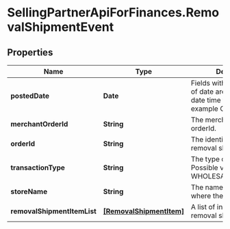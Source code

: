 # SellingPartnerApiForFinances.RemovalShipmentEvent

## Properties

Name | Type | Description | Notes
------------ | ------------- | ------------- | -------------
**postedDate** | **Date** | Fields with a schema type of date are in ISO 8601 date time format (for example GroupBeginDate). | [optional] 
**merchantOrderId** | **String** | The merchant removal orderId. | [optional] 
**orderId** | **String** | The identifier for the removal shipment order. | [optional] 
**transactionType** | **String** | The type of removal order.  Possible values:  * WHOLESALE_LIQUIDATION | [optional] 
**storeName** | **String** | The name of the store where the event occurred. | [optional] 
**removalShipmentItemList** | [**[RemovalShipmentItem]**](RemovalShipmentItem.md) | A list of information about removal shipment items. | [optional] 


